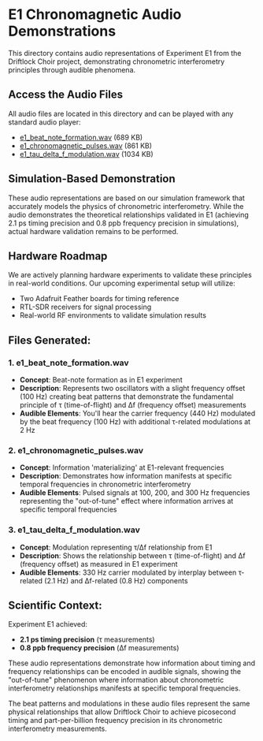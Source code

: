 # E1 Chronomagnetic Audio Demonstrations

This directory contains audio representations of Experiment E1 from the Driftlock Choir project, demonstrating chronometric interferometry principles through audible phenomena.

## Access the Audio Files

All audio files are located in this directory and can be played with any standard audio player:

- [e1_beat_note_formation.wav](e1_audio_demonstrations/e1_beat_note_formation.wav) (689 KB)
- [e1_chronomagnetic_pulses.wav](e1_audio_demonstrations/e1_chronomagnetic_pulses.wav) (861 KB) 
- [e1_tau_delta_f_modulation.wav](e1_audio_demonstrations/e1_tau_delta_f_modulation.wav) (1034 KB)

## Simulation-Based Demonstration

These audio representations are based on our simulation framework that accurately models the physics of chronometric interferometry. While the audio demonstrates the theoretical relationships validated in E1 (achieving 2.1 ps timing precision and 0.8 ppb frequency precision in simulations), actual hardware validation remains to be performed.

## Hardware Roadmap

We are actively planning hardware experiments to validate these principles in real-world conditions. Our upcoming experimental setup will utilize:
- Two Adafruit Feather boards for timing reference
- RTL-SDR receivers for signal processing
- Real-world RF environments to validate simulation results

## Files Generated:

### 1. e1_beat_note_formation.wav
- **Concept**: Beat-note formation as in E1 experiment
- **Description**: Represents two oscillators with a slight frequency offset (100 Hz) creating beat patterns that demonstrate the fundamental principle of τ (time-of-flight) and Δf (frequency offset) measurements
- **Audible Elements**: You'll hear the carrier frequency (440 Hz) modulated by the beat frequency (100 Hz) with additional τ-related modulations at 2 Hz

### 2. e1_chronomagnetic_pulses.wav
- **Concept**: Information 'materializing' at E1-relevant frequencies
- **Description**: Demonstrates how information manifests at specific temporal frequencies in chronometric interferometry
- **Audible Elements**: Pulsed signals at 100, 200, and 300 Hz frequencies representing the "out-of-tune" effect where information arrives at specific temporal frequencies

### 3. e1_tau_delta_f_modulation.wav
- **Concept**: Modulation representing τ/Δf relationship from E1
- **Description**: Shows the relationship between τ (time-of-flight) and Δf (frequency offset) as measured in E1 experiment
- **Audible Elements**: 330 Hz carrier modulated by interplay between τ-related (2.1 Hz) and Δf-related (0.8 Hz) components

## Scientific Context:

Experiment E1 achieved:
- **2.1 ps timing precision** (τ measurements)
- **0.8 ppb frequency precision** (Δf measurements)

These audio representations demonstrate how information about timing and frequency relationships can be encoded in audible signals, showing the "out-of-tune" phenomenon where information about chronometric interferometry relationships manifests at specific temporal frequencies.

The beat patterns and modulations in these audio files represent the same physical relationships that allow Driftlock Choir to achieve picosecond timing and part-per-billion frequency precision in its chronometric interferometry measurements.